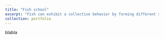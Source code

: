 ```yaml
---
title: "Fish school"
excerpt: "Fish can exhibit a collective behavior by forming different structures such as schooling, milling or swarming."
collection: portfolio
---
```



blabla